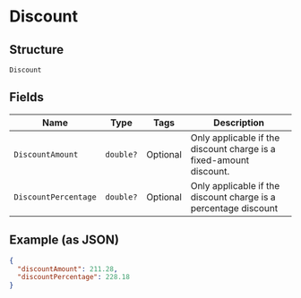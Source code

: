 
# Discount

## Structure

`Discount`

## Fields

| Name | Type | Tags | Description |
|  --- | --- | --- | --- |
| `DiscountAmount` | `double?` | Optional | Only applicable if the discount charge is a fixed-amount discount. |
| `DiscountPercentage` | `double?` | Optional | Only applicable if the discount charge is a percentage discount |

## Example (as JSON)

```json
{
  "discountAmount": 211.28,
  "discountPercentage": 228.18
}
```

